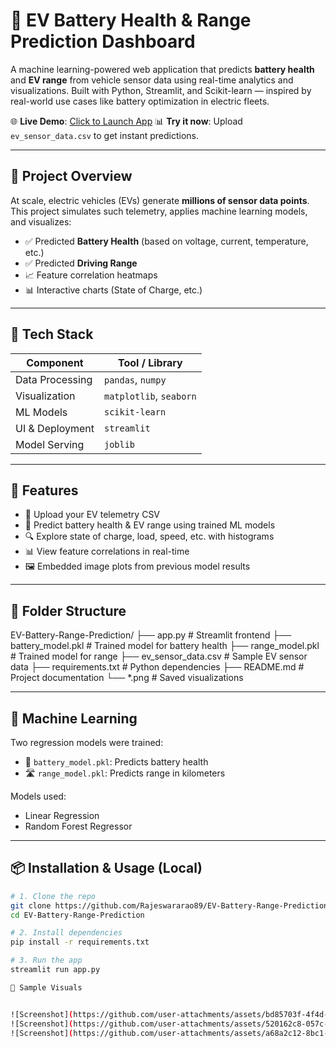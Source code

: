 # 🔋 EV Battery Health & Range Prediction Dashboard

A machine learning-powered web application that predicts **battery health** and **EV range** from vehicle sensor data using real-time analytics and visualizations. Built with Python, Streamlit, and Scikit-learn — inspired by real-world use cases like battery optimization in electric fleets.

🌐 **Live Demo**: [Click to Launch App]((https://ev-battery-range-prediction-project-aatrazjoaco6ukkratkigl.streamlit.app/))
📊 **Try it now**: Upload `ev_sensor_data.csv` to get instant predictions.

---

## 🚗 Project Overview

At scale, electric vehicles (EVs) generate **millions of sensor data points**. This project simulates such telemetry, applies machine learning models, and visualizes:

- ✅ Predicted **Battery Health** (based on voltage, current, temperature, etc.)
- ✅ Predicted **Driving Range**
- 📈 Feature correlation heatmaps
- 📊 Interactive charts (State of Charge, etc.)

---

## 🧠 Tech Stack

| Component        | Tool / Library           |
|------------------|--------------------------|
| Data Processing  | `pandas`, `numpy`        |
| Visualization    | `matplotlib`, `seaborn`  |
| ML Models        | `scikit-learn`           |
| UI & Deployment  | `streamlit`              |
| Model Serving    | `joblib`                 |

---

## 🧪 Features

- 📂 Upload your EV telemetry CSV
- 🤖 Predict battery health & EV range using trained ML models
- 🔍 Explore state of charge, load, speed, etc. with histograms
- 📊 View feature correlations in real-time
- 🖼️ Embedded image plots from previous model results

---

## 📁 Folder Structure

EV-Battery-Range-Prediction/
├── app.py # Streamlit frontend
├── battery_model.pkl # Trained model for battery health
├── range_model.pkl # Trained model for range
├── ev_sensor_data.csv # Sample EV sensor data
├── requirements.txt # Python dependencies
├── README.md # Project documentation
└── *.png # Saved visualizations


---

## 🧠 Machine Learning

Two regression models were trained:
- 🔋 `battery_model.pkl`: Predicts battery health
- 🛣️ `range_model.pkl`: Predicts range in kilometers

Models used:
- Linear Regression
- Random Forest Regressor

---

## 📦 Installation & Usage (Local)

```bash
# 1. Clone the repo
git clone https://github.com/Rajeswararao89/EV-Battery-Range-Prediction.git
cd EV-Battery-Range-Prediction

# 2. Install dependencies
pip install -r requirements.txt

# 3. Run the app
streamlit run app.py

📸 Sample Visuals


![Screenshot](https://github.com/user-attachments/assets/bd85703f-4f4d-4999-a49b-16fa6c69aa5d)
![Screenshot](https://github.com/user-attachments/assets/520162c8-057c-44c3-a335-0722255e9fc8)
![Screenshot](https://github.com/user-attachments/assets/a68a2c12-8bc1-4b25-87e5-e0f9eb6399e2)

